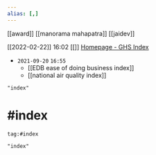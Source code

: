 ```yaml
---
alias: [,]
---
```

[[award]] [[manorama mahapatra]] [[jaidev]]

[[2022-02-22]] 16:02 [[]]
[Homepage - GHS Index](https://www.ghsindex.org/)

- `2021-09-20`  `16:55`
	- [[EDB ease of doing business index]]
	- [[national air quality index]]

```query
"index"
```

# #index 
```query 2021-10-01 12:24
tag:#index 
```

```query 2021-11-01 02:20
"index"
```